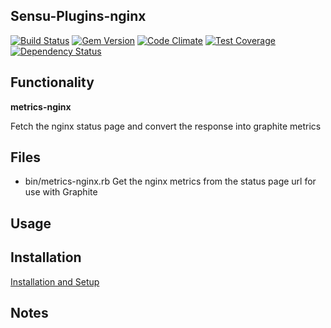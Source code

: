 ## Sensu-Plugins-nginx

[![Build Status](https://travis-ci.org/sensu-plugins/sensu-plugins-nginx.svg?branch=master)](https://travis-ci.org/sensu-plugins/sensu-plugins-nginx)
[![Gem Version](https://badge.fury.io/rb/sensu-plugins-nginx.svg)](http://badge.fury.io/rb/sensu-plugins-nginx)
[![Code Climate](https://codeclimate.com/github/sensu-plugins/sensu-plugins-nginx/badges/gpa.svg)](https://codeclimate.com/github/sensu-plugins/sensu-plugins-nginx)
[![Test Coverage](https://codeclimate.com/github/sensu-plugins/sensu-plugins-nginx/badges/coverage.svg)](https://codeclimate.com/github/sensu-plugins/sensu-plugins-nginx)
[![Dependency Status](https://gemnasium.com/sensu-plugins/sensu-plugins-nginx.svg)](https://gemnasium.com/sensu-plugins/sensu-plugins-nginx)

## Functionality

**metrics-nginx**

Fetch the nginx status page and convert the response into graphite metrics

## Files
 * bin/metrics-nginx.rb
Get the nginx metrics from the status page url for use with Graphite

## Usage

## Installation

[Installation and Setup](http://sensu-plugins.io/docs/installation_instructions.html)

## Notes
